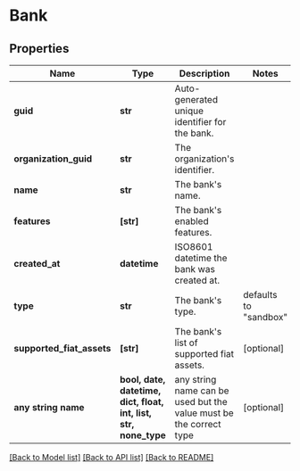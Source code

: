 # Bank


## Properties
Name | Type | Description | Notes
------------ | ------------- | ------------- | -------------
**guid** | **str** | Auto-generated unique identifier for the bank. | 
**organization_guid** | **str** | The organization&#39;s identifier. | 
**name** | **str** | The bank&#39;s name. | 
**features** | **[str]** | The bank&#39;s enabled features. | 
**created_at** | **datetime** | ISO8601 datetime the bank was created at. | 
**type** | **str** | The bank&#39;s type. | defaults to "sandbox"
**supported_fiat_assets** | **[str]** | The bank&#39;s list of supported fiat assets. | [optional] 
**any string name** | **bool, date, datetime, dict, float, int, list, str, none_type** | any string name can be used but the value must be the correct type | [optional]

[[Back to Model list]](../README.md#documentation-for-models) [[Back to API list]](../README.md#documentation-for-api-endpoints) [[Back to README]](../README.md)


